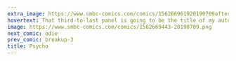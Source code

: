 ```yaml
---
extra_image: https://www.smbc-comics.com/comics/156266961920190709after.png
hovertext: That third-to-last panel is going to be the title of my autobiography one day.
image: https://www.smbc-comics.com/comics/1562669443-20190709.png
next_comic: odie
prev_comic: breakup-3
title: Psycho
---
```


